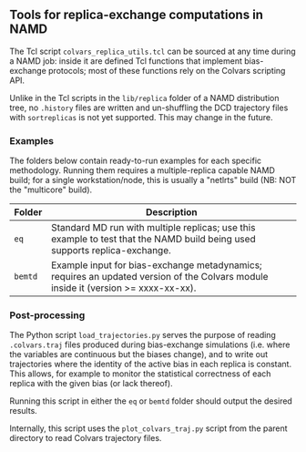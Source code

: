 ## Tools for replica-exchange computations in NAMD

The Tcl script `colvars_replica_utils.tcl` can be sourced at any time during a NAMD job: inside it are defined Tcl functions that implement bias-exchange protocols; most of these functions rely on the Colvars scripting API.

Unlike in the Tcl scripts in the `lib/replica` folder of a NAMD distribution tree, no `.history` files are written and un-shuffling the DCD trajectory files with `sortreplicas` is not yet supported.  This may change in the future.


### Examples

The folders below contain ready-to-run examples for each specific methodology.  Running them requires a multiple-replica capable NAMD build; for a single workstation/node, this is usually a "netlrts" build (NB: NOT the "multicore" build).

Folder | Description
------ | -----------
`eq` | Standard MD run with multiple replicas; use this example to test that the NAMD build being used supports replica-exchange.
`bemtd` | Example input for bias-exchange metadynamics; requires an updated version of the Colvars module inside it (version >= xxxx-xx-xx).


### Post-processing

The Python script `load_trajectories.py` serves the purpose of reading `.colvars.traj` files produced during bias-exchange simulations (i.e. where the variables are continuous but the biases change), and to write out trajectories where the identity of the active bias in each replica is constant.  This allows, for example to monitor the statistical correctness of each replica with the given bias (or lack thereof).

Running this script in either the `eq` or `bemtd` folder should output the desired results.

Internally, this script uses the `plot_colvars_traj.py` script from the parent directory to read Colvars trajectory files.
